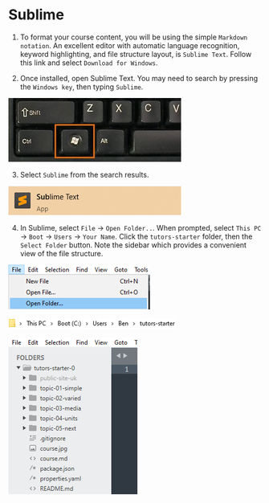 # Sublime

1. To format your course content, you will be using the simple `Markdown notation`. An excellent editor with automatic language recognition, keyword highlighting, and file structure layout, is `Sublime Text`. Follow this link and select `Download for Windows`.

2. Once installed, open Sublime Text. You may need to search by pressing the `Windows key`, then typing `Sublime`.

  ![The Windows Key](img/windows-keyboard.jpg)

3. Select `Sublime` from the search results. 

  ![Sublime Logo](img/17-search-for-sub.png)

4. In Sublime, select `File` -> `Open Folder..`. When prompted, select `This PC` -> `Boot` -> `Users` -> `Your Name`. Click the `tutors-starter` folder, then the `Select Folder` button. Note the sidebar which provides a convenient view of the file structure.

  ![Open Folder Menu](img/18-sublime-open-folder.png)

  ![Path to Tutors](img/3-path.png)

  ![Sublime Sidebar](img/20-sublime-sidebar.png)
